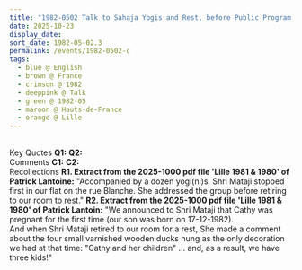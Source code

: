 ```yaml
---
title: "1982-0502 Talk to Sahaja Yogis and Rest, before Public Program, Rue Blanche, Flat of Patrick Lantoin, Lille, Hauts-de-France, France"
date: 2025-10-23
display_date: 
sort_date: 1982-05-02.3
permalink: /events/1982-0502-c
tags:
  - blue @ English
  - brown @ France
  - crimson @ 1982
  - deeppink @ Talk
  - green @ 1982-05
  - maroon @ Hauts-de-France
  - orange @ Lille
---
```


<br>

<wave-list>
  <list-title color="DarkSeaGreen" width="55">Key Quotes</list-title>
  <list-item color="BlanchedAlmond" width="280"><b>Q1:</b> <i></i></list-item>
  <list-item color="Lavender" width="280"><b>Q2:</b> <i></i></list-item>
</wave-list>

<br>

<wave-list>
  <list-title color="DarkSeaGreen" width="55">Comments</list-title>
  <list-item color="BlanchedAlmond" width="280"><b>C1:</b> <i></i></list-item>
  <list-item color="Lavender" width="280"><b>C2:</b> <i></i></list-item>
</wave-list>

<br>

<wave-list>
  <list-title color="DarkSeaGreen" width="65"> Recollections</list-title>
  <list-item color="BlanchedAlmond"  width="280"><b>R1. Extract from the 2025-1000 pdf file 'Lille 1981 & 1980' of Patrick Lantoine:</b> "Accompanied by a dozen yogi(ni)s, Shri Mataji stopped first in our flat on the rue Blanche. She addressed the group before retiring to our room to rest."</list-item>
   <list-item color="Lavender"  width="280"><b>R2. Extract from the 2025-1000 pdf file 'Lille 1981 & 1980' of Patrick Lantoin:</b> "We announced to Shri Mataji that Cathy was pregnant for the first time (our son was born on 17-12-1982).<br>
And when Shri Mataji retired to our room for a rest, She made a comment about the four small varnished wooden ducks hung as the only decoration we had at that time: "Cathy and her children" ... and, as a result, we have three kids!"</list-item>
</wave-list>